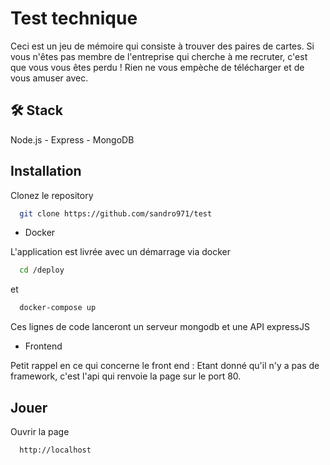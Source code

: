 # Test technique #

Ceci est un jeu de mémoire qui consiste à trouver des paires de cartes.
Si vous n'êtes pas membre de l'entreprise qui cherche à me recruter, c'est que vous vous êtes perdu !
Rien ne vous empèche de télécharger et de vous amuser avec.


## 🛠 Stack
Node.js - Express - MongoDB


## Installation

Clonez le repository
```bash
  git clone https://github.com/sandro971/test
```  

* Docker

L'application est livrée avec un démarrage via docker

```bash
  cd /deploy
```  
et  
```bash
  docker-compose up
```

Ces lignes de code lanceront un serveur mongodb et une API expressJS

* Frontend 

Petit rappel en ce qui concerne le front end : Etant donné qu'il n'y a pas de framework, c'est l'api qui renvoie la page sur le port 80.  


## Jouer

Ouvrir la page 

```bash
  http://localhost
```
